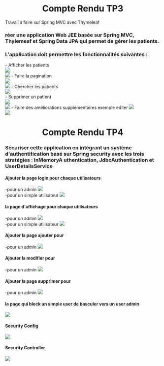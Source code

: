 <H1 align="center">Compte Rendu TP3</H1>
<p> Travail a faire sur Spring MVC avec Thymeleaf </p>
<h3>réer une application Web JEE basée sur Spring MVC, Thylemeaf et Spring Data JPA qui permet de gérer les patients.</h3>
<h3>L'application doit permettre les fonctionnalités suivantes :</h3>
<p> 
        - Afficher les patients <br> 
               <img src="/Images/1.PNG"><br> 
               <img src="/Images/2.PNG">
        - Faire la pagination  <br>
               <img src="/Images/3.PNG"><br> 
               <img src="/Images/4.PNG">
        - Chercher les patients <br>
               <img src="/Images/6.PNG"><br>
        - Supprimer un patient <br>
               <img src="/Images/7.PNG"><br> 
               <img src="/Images/8.PNG">
        - Faire des améliorations supplémentaires exemple editer 
               <img src="/Images/9.PNG"><br> 
               <img src="/Images/10.PNG">

</p>
<H1 align="center">Compte Rendu TP4</H1>
<h3>Sécuriser cette application en intégrant un système d'authentification basé sur Spring security avec les trois stratégies : 
         InMemoryA uthentication, JdbcAuthentication et UserDetailsService</h3> 
       <h4>Ajouter la page login pour chaque utilisateurs </h4> 
         <p> 
               -pour un admin
               <img src="/Images/11.PNG"><br> 
               -pour un simple utilisateur
               <img src="/Images/12.PNG"></p>
       <h4> la page d'affichage pour chaque utilisateurs </h4> 
         <p> 
               -pour un admin
               <img src="/Images/13.PNG"><br> 
               -pour un simple utilisateur
               <img src="/Images/14.PNG"></p>
<h4>Ajouter la page ajouter pour  </h4> 
         <p> 
               -pour un admin
               <img src="/Images/15.PNG"><br> 

<h4>Ajouter la modifier  pour  </h4>
<p>
-pour un admin
<img src="/Images/16.PNG"><br>

<h4>Ajouter la page supprimer pour </h4>
<p>
-pour un admin
<img src="/Images/17.PNG"><br>
<h4> la page qui block un simple user de basculer vers un user admin</h4>
<img src="/Images/20.PNG"><br>
<h4>Security Config</h4>
<img src="/Images/18.PNG"><br>
<h4>Security Controller</h4>
<img src="/Images/19.PNG"><br> 
